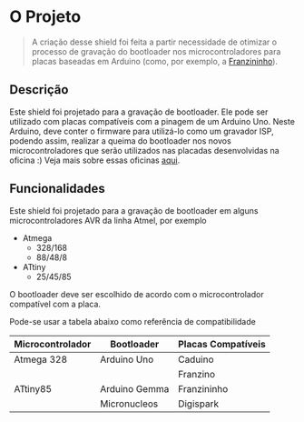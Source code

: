 # O Projeto

> A criação desse shield foi feita a partir necessidade de otimizar o processo de gravação do bootloader
nos microcontroladores para placas baseadas em Arduino (como, por exemplo, a [Franzininho](https://github.com/Franzininho)). 

## Descrição

Este shield foi projetado para a gravação de bootloader. Ele pode ser utilizado com placas compatíveis com a pinagem de um Arduino Uno.
Neste Arduino, deve conter o firmware para utilizá-lo como um gravador ISP, podendo assim, realizar a queima do bootloader nos novos microcontroladores que serão utilizados nas placadas desenvolvidas na oficina :) Veja mais sobre essas oficinas [aqui](http://www.oficinasculturais.org.br/). 

## Funcionalidades

Este shield foi projetado para a gravação de bootloader em alguns microcontroladores AVR da linha Atmel, por exemplo 
- Atmega 
  - 328/168
  - 88/48/8
- ATtiny
  - 25/45/85

O bootloader deve ser escolhido de acordo com o microcontrolador compatível com a placa.

Pode-se usar a tabela abaixo como referência de compatibilidade
 
| Microcontrolador  | Bootloader  | Placas Compatíveis  |
| --- | --- | --- |
| Atmega 328  | Arduino Uno   | Caduino     |
|             |               | Franzino     |
| ATtiny85    | Arduino Gemma | Franzininho |
|             | Micronucleos  | Digispark   | 
 
